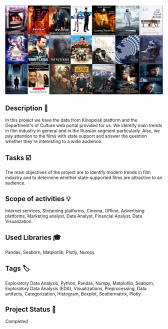 ![Logo](films.jpg)

## Description :key:
In this project we have the data from Kinopoisk platform and the Department's of Culture web portal provided for us. We identify main trends in film industry in general and in the Russian segment particularly. Also, we pay attention to the films with state support and answer the question whether they're interesting to a wide audience.

## Tasks :ballot_box_with_check:
The main objectives of the project are to identify modern trends in film industry and to determine whether state-supported films are attractive to an audience.

## Scope of activities :bulb:
Internet services, Streaming platforms, Cinema, Offline, Advertising platforms, Marketing analyst, Data Analyst, Financial Analyst, Data Visualization.


## Used Libraries :mortar_board:
Pandas, Seaborn, Matplotlib, Plotly, Numpy.


## Tags :label:
Exploratory Data Analysis, Python, Pandas, Numpy, Matplotlib, Seaborn, Exploratory Data Analysis (EDA), Visualizations, Preprocessing, Data artifacts, Categorization, Histogram, Boxplot, Scattermatrix, Plotly.


## Project Status :black_square_button:
_Completed_
